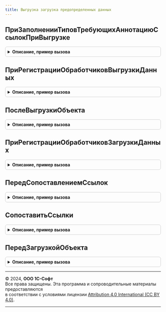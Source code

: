 ```yaml
---
title: Выгрузка загрузка предопределенных данных
---
```



## ПриЗаполненииТиповТребующихАннотациюСсылокПриВыгрузке
<details style="margin: 1em 0; padding: 0.5em; border: 1px solid #ccc; border-radius: 6px;">

<summary style="font-weight: bold; cursor: pointer;">Описание, пример вызова</summary>

```bsl

// Заполняет массив типов, для которых при выгрузке необходимо использовать аннотацию
// ссылок в файлах выгрузки.
//
// Параметры:
//  Типы - Массив Из ОбъектМетаданных - объекты метаданных.
//
Процедура ПриЗаполненииТиповТребующихАннотациюСсылокПриВыгрузке(Типы) Экспорт
```

Пример вызова
```bsl
ВыгрузкаЗагрузкаПредопределенныхДанных.ПриЗаполненииТиповТребующихАннотациюСсылокПриВыгрузке(Типы) 
```
</details>

## ПриРегистрацииОбработчиковВыгрузкиДанных
<details style="margin: 1em 0; padding: 0.5em; border: 1px solid #ccc; border-radius: 6px;">

<summary style="font-weight: bold; cursor: pointer;">Описание, пример вызова</summary>

```bsl

// Вызывается при регистрации произвольных обработчиков выгрузки данных.
// В данной процедуре требуется дополнить эту таблицу значений информацией
// о регистрируемых произвольных обработчиках выгрузки данных.
//
// Параметры:
//	ТаблицаОбработчиков - ТаблицаЗначений - колонки:
//	 * ОбъектМетаданных - ОбъектМетаданных - при выгрузке данных которого должен вызываться регистрируемый обработчик,
//	 * Обработчик - ОбщийМодуль - общий модуль, в котором реализован произвольный обработчик выгрузки данных.
//	    Набор экспортных процедур, которые должны быть реализованы в обработчике, зависит от установки значений
//	    следующих колонок таблицы значений.
//	 * Версия - Строка - номер версии интерфейса обработчиков выгрузки / загрузки данных, поддерживаемого обработчиком.
//	 * ПередВыгрузкойТипа - Булево - флаг необходимости вызова обработчика перед выгрузкой всех объектов информационной
//	    базы, относящихся к данному объекту метаданных. Если присвоено значение Истина - в общем модуле обработчика
//	    должна быть реализована экспортируемая процедура ПередВыгрузкойТипа(), поддерживающая следующие параметры:
//        Контейнер - ОбработкаОбъект.ВыгрузкаЗагрузкаДанныхМенеджерКонтейнера - менеджер контейнера, используемый
//          в процессе выгрузи данных. Подробнее см. комментарий к программному интерфейсу обработки.
//        Сериализатор - СериализаторXDTO - инициализированный с поддержкой выполнения аннотации ссылок. В случае,
//          если в произвольном обработчике выгрузки требуется выполнять выгрузку дополнительных данных - следует
//          использовать СериализаторXDTO, переданный в процедуру ПередВыгрузкойТипа() в качестве значения параметра
//          Сериализатор, а не полученных с помощью свойства глобального контекста СериализаторXDTO.
//        ОбъектМетаданных - ОбъектМетаданных - перед выгрузкой данных которого был вызван обработчик.
//        Отказ - Булево - если в процедуре ПередВыгрузкойТипа() установить значение данного параметра равным
//          Истина - выгрузка объектов, соответствующих текущему объекту метаданных, выполняться не будет.
//	 * ПередВыгрузкойОбъекта - Булево - флаг необходимости вызова обработчика перед выгрузкой конкретного объекта
//	    информационной базы. Если присвоено значение Истина - в общем модуле обработчика должна быть реализована
//	    экспортируемая процедура ПередВыгрузкойОбъекта(), поддерживающая следующие параметры:
//        Контейнер - ОбработкаОбъект.ВыгрузкаЗагрузкаДанныхМенеджерКонтейнера - менеджер контейнера, используемый
//          в процессе выгрузи данных. Подробнее см. комментарий к программному интерфейсу обработки.
//        МенеджерВыгрузкиОбъекта - ОбработкаОбъект.ВыгрузкаЗагрузкаДанныхМенеджерВыгрузкиДанныхИнформационнойБазы -
//          менеджер выгрузки текущего объекта. Подробнее см. комментарий к программному интерфейсу обработки
//          ВыгрузкаЗагрузкаДанныхМенеджерВыгрузкиДанныхИнформационнойБазы. Параметр передается только при вызове
//          процедур обработчиков, для которых при регистрации указана версия не ниже 1.0.0.1.
//        Сериализатор - СериализаторXDTO - инициализированный с поддержкой выполнения аннотации ссылок. В случае,
//          если в произвольном обработчике выгрузки требуется выполнять выгрузку дополнительных данных - следует
//          использовать СериализаторXDTO, переданный в процедуру ПередВыгрузкойОбъекта() в качестве значения
//          параметра Сериализатор, а не полученных с помощью свойства глобального контекста СериализаторXDTO.
//        Объект - КонстантаМенеджерЗначения, СправочникОбъект, ДокументОбъект, БизнесПроцессОбъект, ЗадачаОбъект,
//          ПланСчетовОбъект, ПланОбменаОбъект, ПланВидовХарактеристикОбъект, ПланВидовРасчетаОбъект,
//          РегистрСведенийНаборЗаписей, РегистрНакопленияНаборЗаписей, РегистрБухгалтерииНаборЗаписей,
//          РегистрРасчетаНаборЗаписей, ПоследовательностьНаборЗаписей, ПерерасчетНаборЗаписей - объект данных
//          информационной базы, перед выгрузкой которого был вызван обработчик. Значение, переданное в процедуру
//          ПередВыгрузкойОбъекта() в качестве значения параметра Объект может быть модифицировано внутри обработчика
//          ПередВыгрузкойОбъекта(), при этом внесенные изменения будут отражены в сериализации объекта в файлах
//          выгрузки, но не будут зафиксированы в информационной базе
//        Артефакты - Массив Из ОбъектXDTO - набор дополнительной информации, логически неразрывно связанной с объектом,
//          но не являющейся его частью (артефакты объекта). Артефакты должны сформированы внутри обработчика
//          ПередВыгрузкойОбъекта() и добавлены в массив, переданный в качестве значения параметра Артефакты.
//          Каждый артефакт должен являться XDTO-объектом, для типа которого в качестве базового типа используется
//          абстрактный XDTO-тип {HTTP://www.1c.ru/1cFresh/Data/Dump/1.0.2.1}Artefact. Допускается использовать
//          XDTO-пакеты, помимо изначально поставляемых в составе подсистемы ВыгрузкаЗагрузкаДанных. В дальнейшем
//          артефакты, сформированные в процедуре ПередВыгрузкойОбъекта(), будут доступны в процедурах
//          обработчиков загрузки данных (см. комментарий к процедуре ПриРегистрацииОбработчиковЗагрузкиДанных().
//        Отказ - Булево - если в процедуре ПередВыгрузкойОбъекта() установить значение данного параметра
//        равным Истина - выгрузка объекта, для которого был вызван обработчик, выполняться не будет.
//	 * ПослеВыгрузкиТипа - Булево - флаг необходимости вызова обработчика после выгрузки всех объектов информационной
//	    базы, относящихся к данному объекту метаданных. Если присвоено значение Истина - в общем модуле обработчика
//	    должна быть реализована экспортируемая процедура ПослеВыгрузкиТипа(), поддерживающая следующие параметры:
//        Контейнер - ОбработкаОбъект.ВыгрузкаЗагрузкаДанныхМенеджерКонтейнера - менеджер контейнера, используемый
//          в процессе выгрузи данных. Подробнее см. комментарий к программному интерфейсу обработки.
//        Сериализатор - СериализаторXDTO - инициализированный с поддержкой выполнения аннотации ссылок. В случае,
//          если в произвольном обработчике выгрузки требуется выполнять выгрузку дополнительных данных - следует
//          использовать СериализаторXDTO, переданный в процедуру ПослеВыгрузкиТипа() в качестве значения параметра
//          Сериализатор, а не полученных с помощью свойства глобального контекста СериализаторXDTO,
//        ОбъектМетаданных - ОбъектМетаданных - после выгрузки данных которого был вызван обработчик.
//
Процедура ПриРегистрацииОбработчиковВыгрузкиДанных(ТаблицаОбработчиков) Экспорт
```

Пример вызова
```bsl
ВыгрузкаЗагрузкаПредопределенныхДанных.ПриРегистрацииОбработчиковВыгрузкиДанных(ТаблицаОбработчиков) 
```
</details>

## ПослеВыгрузкиОбъекта
<details style="margin: 1em 0; padding: 0.5em; border: 1px solid #ccc; border-radius: 6px;">

<summary style="font-weight: bold; cursor: pointer;">Описание, пример вызова</summary>

```bsl

Процедура ПослеВыгрузкиОбъекта(Контейнер, МенеджерВыгрузкиОбъекта, Сериализатор, Объект, Артефакты) Экспорт
```

Пример вызова
```bsl
ВыгрузкаЗагрузкаПредопределенныхДанных.ПослеВыгрузкиОбъекта(Контейнер, МенеджерВыгрузкиОбъекта, Сериализатор, Объект, Артефакты) 
```
</details>

## ПриРегистрацииОбработчиковЗагрузкиДанных
<details style="margin: 1em 0; padding: 0.5em; border: 1px solid #ccc; border-radius: 6px;">

<summary style="font-weight: bold; cursor: pointer;">Описание, пример вызова</summary>

```bsl

// Параметры:
// 	ТаблицаОбработчиков - см. ВыгрузкаЗагрузкаДанныхПереопределяемый.ПриРегистрацииОбработчиковЗагрузкиДанных.ТаблицаОбработчиков
Процедура ПриРегистрацииОбработчиковЗагрузкиДанных(ТаблицаОбработчиков) Экспорт
```

Пример вызова
```bsl
ВыгрузкаЗагрузкаПредопределенныхДанных.ПриРегистрацииОбработчиковЗагрузкиДанных(ТаблицаОбработчиков) 
```
</details>

## ПередСопоставлениемСсылок
<details style="margin: 1em 0; padding: 0.5em; border: 1px solid #ccc; border-radius: 6px;">

<summary style="font-weight: bold; cursor: pointer;">Описание, пример вызова</summary>

```bsl

// Параметры:
// 	Контейнер - ОбработкаОбъект.ВыгрузкаЗагрузкаДанныхМенеджерКонтейнера - менеджер контейнера.
// 	ОбъектМетаданных - ОбъектМетаданных - объект метаданных.
// 	ТаблицаИсходныхСсылок - ТаблицаЗначений - таблица ссылок.
// 	СтандартнаяОбработка - Булево - признак страндартной обработки.
// 	Отказ - Булево - признак отказа от обработки.
Процедура ПередСопоставлениемСсылок(Контейнер, ОбъектМетаданных, ТаблицаИсходныхСсылок, СтандартнаяОбработка, Отказ) Экспорт
```

Пример вызова
```bsl
ВыгрузкаЗагрузкаПредопределенныхДанных.ПередСопоставлениемСсылок(Контейнер, ОбъектМетаданных, ТаблицаИсходныхСсылок, СтандартнаяОбработка, Отказ) 
```
</details>

## СопоставитьСсылки
<details style="margin: 1em 0; padding: 0.5em; border: 1px solid #ccc; border-radius: 6px;">

<summary style="font-weight: bold; cursor: pointer;">Описание, пример вызова</summary>

```bsl

// Параметры:
//	Контейнер - ОбработкаОбъект.ВыгрузкаЗагрузкаДанныхМенеджерКонтейнера - менеджер контейнера, используемый в процессе
//	 загрузки данных. Подробнее см. комментарий к программному интерфейсу обработки.
//	МенеджерСопоставленияСсылок - ОбработкаОбъект.ВыгрузкаЗагрузкаДанныхМенеджерСопоставленияСсылок -
//	ТаблицаИсходныхСсылок - ТаблицаЗначений - содержащая информацию о ссылках, выгруженных из исходной ИБ. Колонки:
//	* ИсходнаяСсылка - ЛюбаяСсылка - ссылка объекта исходной ИБ, которую требуется сопоставить c ссылкой в текущей ИБ,
//		Остальные колонки равным полям естественного ключа объекта.
// Возвращаемое значение:
//	ТаблицаЗначений - колонки:
//	 * ИсходнаяСсылка - ЛюбаяСсылка -  ссылка объекта, выгруженная из исходной ИБ,
//	 * Ссылка - ЛюбаяСсылка - сопоставленная исходной ссылка в текущей ИБ.
Функция СопоставитьСсылки(Контейнер, МенеджерСопоставленияСсылок, ТаблицаИсходныхСсылок) Экспорт
```

Пример вызова
```bsl
Результат = ВыгрузкаЗагрузкаПредопределенныхДанных.СопоставитьСсылки(Контейнер, МенеджерСопоставленияСсылок, ТаблицаИсходныхСсылок) 
```
</details>

## ПередЗагрузкойОбъекта
<details style="margin: 1em 0; padding: 0.5em; border: 1px solid #ccc; border-radius: 6px;">

<summary style="font-weight: bold; cursor: pointer;">Описание, пример вызова</summary>

```bsl

Процедура ПередЗагрузкойОбъекта(Контейнер, Объект, Артефакты, Отказ) Экспорт
```

Пример вызова
```bsl
ВыгрузкаЗагрузкаПредопределенныхДанных.ПередЗагрузкойОбъекта(Контейнер, Объект, Артефакты, Отказ) 
```
</details>

---

© 2024, **ООО 1С-Софт**  
Все права защищены. Эта программа и сопроводительные материалы предоставляются  
в соответствии с условиями лицензии [Attribution 4.0 International (CC BY 4.0)](https://creativecommons.org/licenses/by/4.0/legalcode).

---
